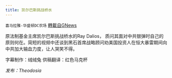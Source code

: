 ```yaml
---
title: 凯尔巴斯挑战桥水
---
```

`喜马拉雅-华盛顿DC农场` [轉載自GNews](https://gnews.org/zh-hans/1584368/)

原法制基金主席凯尔巴斯挑战桥水的Ray Dalios， 质问其面对中共银弹时自己的原则何在。简短的视频中还谈到黑石首席战略顾问劝美国投资人在恒大暴雷期间向中共加大输血力度，让人哭笑不得。

字幕制作：绒绒兔 供稿翻译：红色马克杯

*发布：Theodosia*
